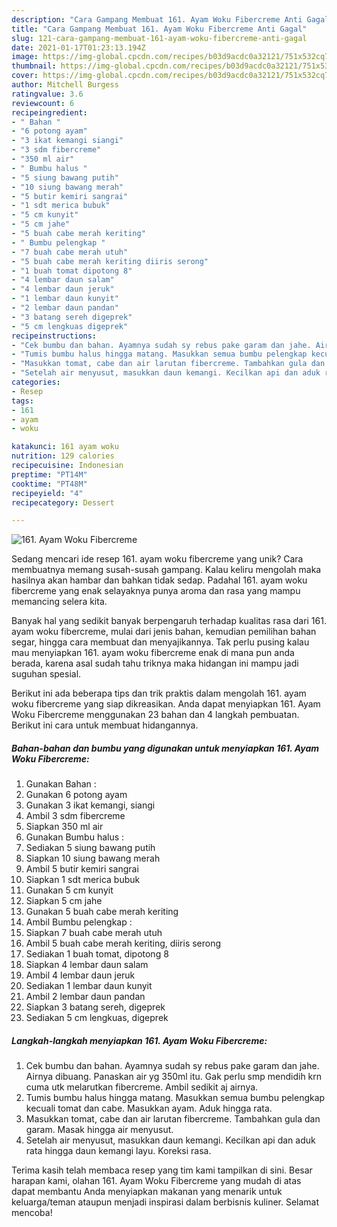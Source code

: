 ```yaml
---
description: "Cara Gampang Membuat 161. Ayam Woku Fibercreme Anti Gagal"
title: "Cara Gampang Membuat 161. Ayam Woku Fibercreme Anti Gagal"
slug: 121-cara-gampang-membuat-161-ayam-woku-fibercreme-anti-gagal
date: 2021-01-17T01:23:13.194Z
image: https://img-global.cpcdn.com/recipes/b03d9acdc0a32121/751x532cq70/161-ayam-woku-fibercreme-foto-resep-utama.jpg
thumbnail: https://img-global.cpcdn.com/recipes/b03d9acdc0a32121/751x532cq70/161-ayam-woku-fibercreme-foto-resep-utama.jpg
cover: https://img-global.cpcdn.com/recipes/b03d9acdc0a32121/751x532cq70/161-ayam-woku-fibercreme-foto-resep-utama.jpg
author: Mitchell Burgess
ratingvalue: 3.6
reviewcount: 6
recipeingredient:
- " Bahan "
- "6 potong ayam"
- "3 ikat kemangi siangi"
- "3 sdm fibercreme"
- "350 ml air"
- " Bumbu halus "
- "5 siung bawang putih"
- "10 siung bawang merah"
- "5 butir kemiri sangrai"
- "1 sdt merica bubuk"
- "5 cm kunyit"
- "5 cm jahe"
- "5 buah cabe merah keriting"
- " Bumbu pelengkap "
- "7 buah cabe merah utuh"
- "5 buah cabe merah keriting diiris serong"
- "1 buah tomat dipotong 8"
- "4 lembar daun salam"
- "4 lembar daun jeruk"
- "1 lembar daun kunyit"
- "2 lembar daun pandan"
- "3 batang sereh digeprek"
- "5 cm lengkuas digeprek"
recipeinstructions:
- "Cek bumbu dan bahan. Ayamnya sudah sy rebus pake garam dan jahe. Airnya dibuang. Panaskan air yg 350ml itu. Gak perlu smp mendidih krn cuma utk melarutkan fibercreme. Ambil sedikit aj airnya."
- "Tumis bumbu halus hingga matang. Masukkan semua bumbu pelengkap kecuali tomat dan cabe. Masukkan ayam. Aduk hingga rata."
- "Masukkan tomat, cabe dan air larutan fibercreme. Tambahkan gula dan garam. Masak hingga air menyusut."
- "Setelah air menyusut, masukkan daun kemangi. Kecilkan api dan aduk rata hingga daun kemangi layu. Koreksi rasa."
categories:
- Resep
tags:
- 161
- ayam
- woku

katakunci: 161 ayam woku 
nutrition: 129 calories
recipecuisine: Indonesian
preptime: "PT14M"
cooktime: "PT48M"
recipeyield: "4"
recipecategory: Dessert

---
```



![161. Ayam Woku Fibercreme](https://img-global.cpcdn.com/recipes/b03d9acdc0a32121/751x532cq70/161-ayam-woku-fibercreme-foto-resep-utama.jpg)

Sedang mencari ide resep 161. ayam woku fibercreme yang unik? Cara membuatnya memang susah-susah gampang. Kalau keliru mengolah maka hasilnya akan hambar dan bahkan tidak sedap. Padahal 161. ayam woku fibercreme yang enak selayaknya punya aroma dan rasa yang mampu memancing selera kita.

Banyak hal yang sedikit banyak berpengaruh terhadap kualitas rasa dari 161. ayam woku fibercreme, mulai dari jenis bahan, kemudian pemilihan bahan segar, hingga cara membuat dan menyajikannya. Tak perlu pusing kalau mau menyiapkan 161. ayam woku fibercreme enak di mana pun anda berada, karena asal sudah tahu triknya maka hidangan ini mampu jadi suguhan spesial.




Berikut ini ada beberapa tips dan trik praktis dalam mengolah 161. ayam woku fibercreme yang siap dikreasikan. Anda dapat menyiapkan 161. Ayam Woku Fibercreme menggunakan 23 bahan dan 4 langkah pembuatan. Berikut ini cara untuk membuat hidangannya.

<!--inarticleads1-->

##### Bahan-bahan dan bumbu yang digunakan untuk menyiapkan 161. Ayam Woku Fibercreme:

1. Gunakan  Bahan :
1. Gunakan 6 potong ayam
1. Gunakan 3 ikat kemangi, siangi
1. Ambil 3 sdm fibercreme
1. Siapkan 350 ml air
1. Gunakan  Bumbu halus :
1. Sediakan 5 siung bawang putih
1. Siapkan 10 siung bawang merah
1. Ambil 5 butir kemiri sangrai
1. Siapkan 1 sdt merica bubuk
1. Gunakan 5 cm kunyit
1. Siapkan 5 cm jahe
1. Gunakan 5 buah cabe merah keriting
1. Ambil  Bumbu pelengkap :
1. Siapkan 7 buah cabe merah utuh
1. Ambil 5 buah cabe merah keriting, diiris serong
1. Sediakan 1 buah tomat, dipotong 8
1. Siapkan 4 lembar daun salam
1. Ambil 4 lembar daun jeruk
1. Sediakan 1 lembar daun kunyit
1. Ambil 2 lembar daun pandan
1. Siapkan 3 batang sereh, digeprek
1. Sediakan 5 cm lengkuas, digeprek




<!--inarticleads2-->

##### Langkah-langkah menyiapkan 161. Ayam Woku Fibercreme:

1. Cek bumbu dan bahan. Ayamnya sudah sy rebus pake garam dan jahe. Airnya dibuang. Panaskan air yg 350ml itu. Gak perlu smp mendidih krn cuma utk melarutkan fibercreme. Ambil sedikit aj airnya.
1. Tumis bumbu halus hingga matang. Masukkan semua bumbu pelengkap kecuali tomat dan cabe. Masukkan ayam. Aduk hingga rata.
1. Masukkan tomat, cabe dan air larutan fibercreme. Tambahkan gula dan garam. Masak hingga air menyusut.
1. Setelah air menyusut, masukkan daun kemangi. Kecilkan api dan aduk rata hingga daun kemangi layu. Koreksi rasa.




Terima kasih telah membaca resep yang tim kami tampilkan di sini. Besar harapan kami, olahan 161. Ayam Woku Fibercreme yang mudah di atas dapat membantu Anda menyiapkan makanan yang menarik untuk keluarga/teman ataupun menjadi inspirasi dalam berbisnis kuliner. Selamat mencoba!
